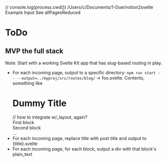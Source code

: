 // console.log(process.cwd())
/Users/c/Documents/1-Due/notion2svelte
Example Input
See allPagesReduced

# ToDo

## MVP the full stack

Note: Start with a working Svelte Kit app that has slug-based routing in play.

- For each incoming page, output to a specific directory: `npm run start -- --output=../myproj/src/routes/blog/` → foo.svelte. Contents, something like
    <h1>Dummy Title</h1> // how to integrate w/_layout, again?
    <div>First block</div>
    <div>Second block</div>
    …
- For each incoming page, replace title with post title and output to {title}.svelte
- For each incoming page, for each block, output a div with that block's plain_text
